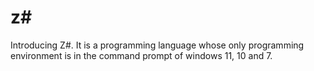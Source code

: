 # z#

   Introducing Z#. It is a programming language whose only programming environment is in the command prompt of windows       11, 10 and 7.
